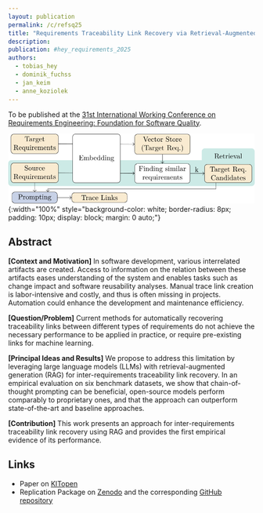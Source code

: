 ```yaml
---
layout: publication
permalink: /c/refsq25
title: "Requirements Traceability Link Recovery via Retrieval-Augmented Generation"
description:
publication: #hey_requirements_2025
authors:
  - tobias_hey
  - dominik_fuchss
  - jan_keim
  - anne_koziolek
---
```


To be published at the [31st International Working Conference on Requirements Engineering: Foundation for Software Quality](https://2025.refsq.org/).

![Approach Overview](/assets/img/conferences/refsq25-approach.svg){:width="100%" style="background-color: white; border-radius: 8px; padding: 10px; display: block; margin: 0 auto;"}

## Abstract

**[Context and Motivation]**
In software development, various interrelated artifacts are created.
Access to information on the relation between these artifacts eases understanding of the system and enables tasks such as change impact and software reusability analyses.
Manual trace link creation is labor-intensive and costly, and thus is often missing in projects.
Automation could enhance the development and maintenance efficiency.

**[Question/Problem]**
Current methods for automatically recovering traceability links between different types of requirements do not achieve the necessary performance to be applied in practice, or require pre-existing links for machine learning.

**[Principal Ideas and Results]**
We propose to address this limitation by leveraging large language models (LLMs) with retrieval-augmented generation (RAG) for inter-requirements traceability link recovery.
In an empirical evaluation on six benchmark datasets, we show that chain-of-thought prompting can be beneficial, open-source models perform comparably to proprietary ones, and that the approach can outperform state-of-the-art and baseline approaches.

**[Contribution]** This work presents an approach for inter-requirements traceability link recovery using RAG and provides the first empirical evidence of its performance.

## Links

- Paper on [KITopen](https://publikationen.bibliothek.kit.edu/1000178589)
- Replication Package on [Zenodo](https://doi.org/10.5281/zenodo.14779457) and the corresponding [GitHub repository](https://github.com/ArDoCo/ReplicationPackage-REFSQ25_Requirements-TLR-via-RAG)
